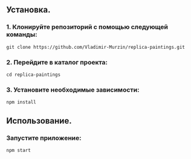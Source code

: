 ## Установка.

### 1. Клонируйте репозиторий с помощью следующей команды: 
`git clone https://github.com/Vladimir-Murzin/replica-paintings.git`

### 2. Перейдите в каталог проекта:
`cd replica-paintings`

### 3. Установите необходимые зависимости:
`npm install`


## Использование.

### Запустите приложение:
`npm start`


